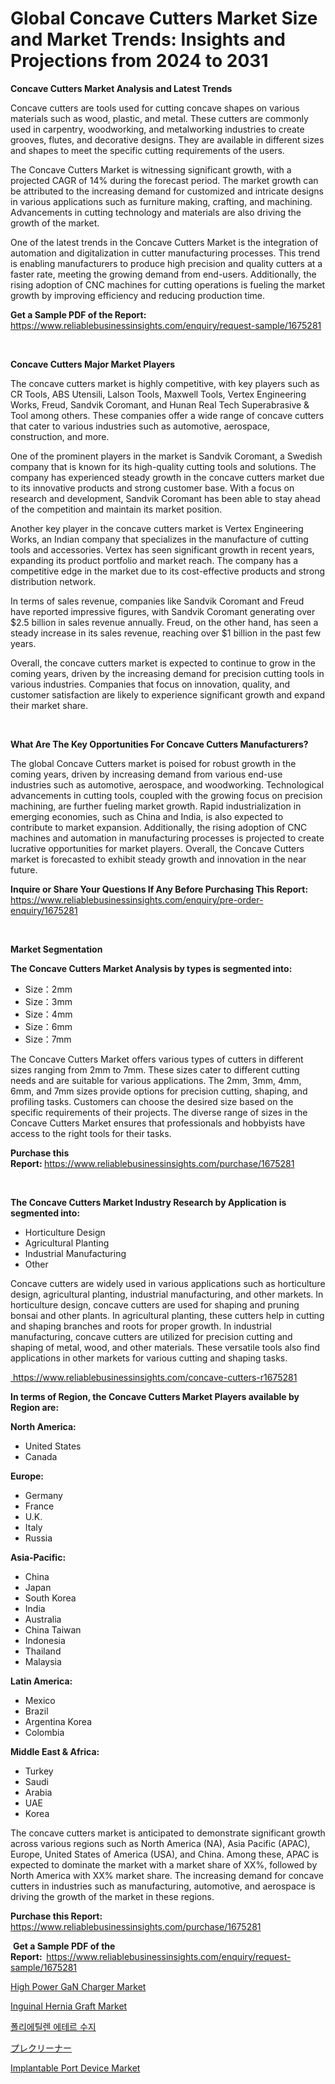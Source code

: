 <p><h1>Global Concave Cutters Market Size and Market Trends: Insights and Projections from 2024 to 2031</h1></p><p><strong>Concave Cutters Market Analysis and Latest Trends</strong></p>
<p><p>Concave cutters are tools used for cutting concave shapes on various materials such as wood, plastic, and metal. These cutters are commonly used in carpentry, woodworking, and metalworking industries to create grooves, flutes, and decorative designs. They are available in different sizes and shapes to meet the specific cutting requirements of the users.</p><p>The Concave Cutters Market is witnessing significant growth, with a projected CAGR of 14% during the forecast period. The market growth can be attributed to the increasing demand for customized and intricate designs in various applications such as furniture making, crafting, and machining. Advancements in cutting technology and materials are also driving the growth of the market.</p><p>One of the latest trends in the Concave Cutters Market is the integration of automation and digitalization in cutter manufacturing processes. This trend is enabling manufacturers to produce high precision and quality cutters at a faster rate, meeting the growing demand from end-users. Additionally, the rising adoption of CNC machines for cutting operations is fueling the market growth by improving efficiency and reducing production time.</p></p>
<p><strong>Get a Sample PDF of the Report:&nbsp;</strong> <a href="https://www.reliablebusinessinsights.com/enquiry/request-sample/1675281">https://www.reliablebusinessinsights.com/enquiry/request-sample/1675281</a></p>
<p>&nbsp;</p>
<p><strong>Concave Cutters Major Market Players</strong></p>
<p><p>The concave cutters market is highly competitive, with key players such as CR Tools, ABS Utensili, Lalson Tools, Maxwell Tools, Vertex Engineering Works, Freud, Sandvik Coromant, and Hunan Real Tech Superabrasive & Tool among others. These companies offer a wide range of concave cutters that cater to various industries such as automotive, aerospace, construction, and more.</p><p>One of the prominent players in the market is Sandvik Coromant, a Swedish company that is known for its high-quality cutting tools and solutions. The company has experienced steady growth in the concave cutters market due to its innovative products and strong customer base. With a focus on research and development, Sandvik Coromant has been able to stay ahead of the competition and maintain its market position.</p><p>Another key player in the concave cutters market is Vertex Engineering Works, an Indian company that specializes in the manufacture of cutting tools and accessories. Vertex has seen significant growth in recent years, expanding its product portfolio and market reach. The company has a competitive edge in the market due to its cost-effective products and strong distribution network.</p><p>In terms of sales revenue, companies like Sandvik Coromant and Freud have reported impressive figures, with Sandvik Coromant generating over $2.5 billion in sales revenue annually. Freud, on the other hand, has seen a steady increase in its sales revenue, reaching over $1 billion in the past few years.</p><p>Overall, the concave cutters market is expected to continue to grow in the coming years, driven by the increasing demand for precision cutting tools in various industries. Companies that focus on innovation, quality, and customer satisfaction are likely to experience significant growth and expand their market share.</p></p>
<p>&nbsp;</p>
<p><strong>What Are The Key Opportunities For Concave Cutters Manufacturers?</strong></p>
<p><p>The global Concave Cutters market is poised for robust growth in the coming years, driven by increasing demand from various end-use industries such as automotive, aerospace, and woodworking. Technological advancements in cutting tools, coupled with the growing focus on precision machining, are further fueling market growth. Rapid industrialization in emerging economies, such as China and India, is also expected to contribute to market expansion. Additionally, the rising adoption of CNC machines and automation in manufacturing processes is projected to create lucrative opportunities for market players. Overall, the Concave Cutters market is forecasted to exhibit steady growth and innovation in the near future.</p></p>
<p><strong>Inquire or Share Your Questions If Any Before Purchasing This Report:</strong> <a href="https://www.reliablebusinessinsights.com/enquiry/pre-order-enquiry/1675281">https://www.reliablebusinessinsights.com/enquiry/pre-order-enquiry/1675281</a></p>
<p>&nbsp;</p>
<p><strong>Market Segmentation</strong></p>
<p><strong>The Concave Cutters Market Analysis by types is segmented into:</strong></p>
<p><ul><li>Size：2mm</li><li>Size：3mm</li><li>Size：4mm</li><li>Size：6mm</li><li>Size：7mm</li></ul></p>
<p><p>The Concave Cutters Market offers various types of cutters in different sizes ranging from 2mm to 7mm. These sizes cater to different cutting needs and are suitable for various applications. The 2mm, 3mm, 4mm, 6mm, and 7mm sizes provide options for precision cutting, shaping, and profiling tasks. Customers can choose the desired size based on the specific requirements of their projects. The diverse range of sizes in the Concave Cutters Market ensures that professionals and hobbyists have access to the right tools for their tasks.</p></p>
<p><strong>Purchase this Report:&nbsp;</strong><a href="https://www.reliablebusinessinsights.com/purchase/1675281">https://www.reliablebusinessinsights.com/purchase/1675281</a></p>
<p>&nbsp;</p>
<p><strong>The Concave Cutters Market Industry Research by Application is segmented into:</strong></p>
<p><ul><li>Horticulture Design</li><li>Agricultural Planting</li><li>Industrial Manufacturing</li><li>Other</li></ul></p>
<p><p>Concave cutters are widely used in various applications such as horticulture design, agricultural planting, industrial manufacturing, and other markets. In horticulture design, concave cutters are used for shaping and pruning bonsai and other plants. In agricultural planting, these cutters help in cutting and shaping branches and roots for proper growth. In industrial manufacturing, concave cutters are utilized for precision cutting and shaping of metal, wood, and other materials. These versatile tools also find applications in other markets for various cutting and shaping tasks.</p></p>
<p><a href="https://www.reliablebusinessinsights.com/concave-cutters-r1675281">&nbsp;https://www.reliablebusinessinsights.com/concave-cutters-r1675281</a></p>
<p><strong>In terms of Region, the Concave Cutters Market Players available by Region are:</strong></p>
<p>
    <p> <strong> North America: </strong>
        <ul>
            <li>United States</li>
            <li>Canada</li>
        </ul>
        </p> 
    <p> <strong> Europe: </strong>
        <ul>
            <li>Germany</li>
            <li>France</li>
            <li>U.K.</li>
            <li>Italy</li>
            <li>Russia</li>
        </ul>
        </p> 
    <p> <strong> Asia-Pacific: </strong>
        <ul>
            <li>China</li>
            <li>Japan</li>
            <li>South Korea</li>
            <li>India</li>
            <li>Australia</li>
            <li>China Taiwan</li>
            <li>Indonesia</li>
            <li>Thailand</li>
            <li>Malaysia</li>
        </ul>
        </p> 
    <p> <strong> Latin America: </strong>
        <ul>
            <li>Mexico</li>
            <li>Brazil</li>
            <li>Argentina Korea</li>
            <li>Colombia</li>
        </ul>
        </p> 
    <p> <strong> Middle East & Africa: </strong>
        <ul>
            <li>Turkey</li>
            <li>Saudi</li>
            <li>Arabia</li>
            <li>UAE</li>
            <li>Korea</li>
        </ul>
    </p>
    </p>
<p><p>The concave cutters market is anticipated to demonstrate significant growth across various regions such as North America (NA), Asia Pacific (APAC), Europe, United States of America (USA), and China. Among these, APAC is expected to dominate the market with a market share of XX%, followed by North America with XX% market share. The increasing demand for concave cutters in industries such as manufacturing, automotive, and aerospace is driving the growth of the market in these regions.</p></p>
<p><strong>Purchase this Report: </strong><a href="https://www.reliablebusinessinsights.com/purchase/1675281">https://www.reliablebusinessinsights.com/purchase/1675281</a></p>
<p>&nbsp;<strong>Get a Sample PDF of the Report:&nbsp;&nbsp;</strong><a href="https://www.reliablebusinessinsights.com/enquiry/request-sample/1675281">https://www.reliablebusinessinsights.com/enquiry/request-sample/1675281</a></p>
<p><strong></strong></p>
<p><p><a href="https://issuu.com/reportprime-2/docs/high-power-gan-charger-market-size-2030.pptx">High Power GaN Charger Market</a></p><p><a href="https://github.com/MyrtisWest1/Market-Research-Report-List-1/blob/main/inguinal-hernia-graft-market.md">Inguinal Hernia Graft Market</a></p><p><a href="https://github.com/garnett961902/Market-Research-Report-List-1/blob/main/1719876101433.md">폴리에틸렌 에테르 수지</a></p><p><a href="https://github.com/deonnorth8/Market-Research-Report-List-1/blob/main/8306054107299.md">プレクリーナー</a></p><p><a href="https://github.com/brenzgnarento/Market-Research-Report-List-2/blob/main/implantable-port-device-market.md">Implantable Port Device Market</a></p></p>
